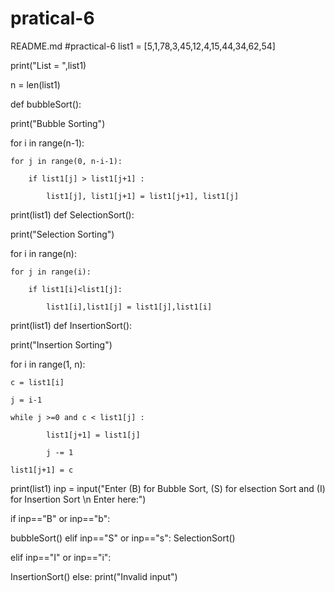 # pratical-6
README.md
#practical-6 list1 = [5,1,78,3,45,12,4,15,44,34,62,54]

print("List = ",list1)

n = len(list1)

def bubbleSort():

print("Bubble Sorting")

for i in range(n-1): 

    for j in range(0, n-i-1): 

        if list1[j] > list1[j+1] : 
    
            list1[j], list1[j+1] = list1[j+1], list1[j] 
	
print(list1)
def SelectionSort():

print("Selection Sorting")

for i in range(n):

	for j in range(i):
	
		if list1[i]<list1[j]:
		
			list1[i],list1[j] = list1[j],list1[i]
print(list1)
def InsertionSort():

print("Insertion Sorting")

for i in range(1, n): 

    c = list1[i] 

    j = i-1

    while j >=0 and c < list1[j] : 

            list1[j+1] = list1[j]
	
            j -= 1
	
    list1[j+1] = c

print(list1)
inp = input("Enter (B) for Bubble Sort, (S) for elsection Sort and (I) for Insertion Sort \n Enter here:")

if inp=="B" or inp=="b":

bubbleSort()
elif inp=="S" or inp=="s": SelectionSort()

elif inp=="I" or inp=="i":

InsertionSort()
else: print("Invalid input")
